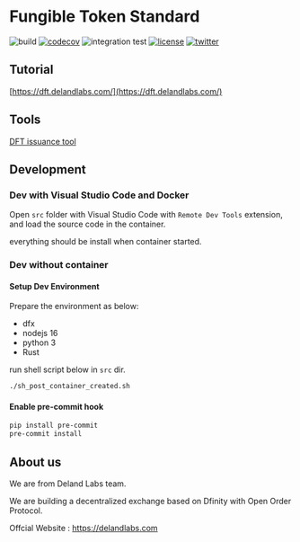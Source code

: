 # Fungible Token Standard
![build](https://github.com/Deland-Labs/fungible-token-standard/actions/workflows/build.yml/badge.svg)
[![codecov](https://codecov.io/gh/Deland-Labs/fungible-token-standard/branch/main/graph/badge.svg?token=C0594RE316)](https://codecov.io/gh/Deland-Labs/fungible-token-standard)
![integration test](https://github.com/Deland-Labs/fungible-token-standard/actions/workflows/run_integration_test.yml/badge.svg)
[![license](https://img.shields.io/github/license/Deland-Labs/fungible-token-standard)](https://img.shields.io/github/license/Deland-Labs/fungible-token-standard)
[![twitter](https://img.shields.io/twitter/url?label=twitter&style=social&url=https%3A%2F%2Ftwitter.com%2FDelandLabs)](https://twitter.com/DelandLabs)
## Tutorial

[https://dft.delandlabs.com/](https://dft.delandlabs.com/)

## Tools

[DFT issuance tool](https://github.com/Deland-Labs/dft-issuance-tool)

## Development

### Dev with Visual Studio Code and Docker

Open `src` folder with Visual Studio Code with `Remote Dev Tools` extension, and load the source code in the container.

everything should be install when container started.

### Dev without container

#### Setup Dev Environment

Prepare the environment as below:

- dfx
- nodejs 16
- python 3
- Rust

run shell script below in `src` dir.

```bash
./sh_post_container_created.sh
```

#### Enable pre-commit hook

```bash
pip install pre-commit
pre-commit install
```

## About us

We are from Deland Labs team.

We are building a decentralized exchange based on Dfinity with Open Order Protocol.

Offcial Website : https://delandlabs.com
